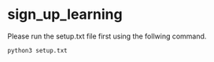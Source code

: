 # sign_up_learning

Please run the setup.txt file first using the follwing command. 

```python3 setup.txt``` 
